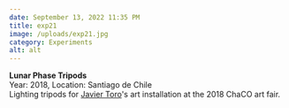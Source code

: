 ```yaml
---
date: September 13, 2022 11:35 PM
title: exp21
image: /uploads/exp21.jpg
category: Experiments
alt: alt
---
```

**L﻿unar Phase Tripods**\
Y﻿ear: 2018, Location: Santiago de Chile\
L﻿ighting tripods for [Javier Toro](https://www.toroblum.com/)'s art installation at the 2018 ChaCO art fair.